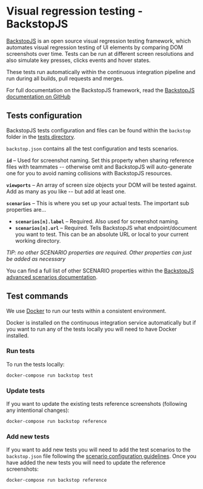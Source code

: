 # Visual regression testing - BackstopJS

[BackstopJS](https://github.com/garris/BackstopJS) is an open source visual regression testing framework, which automates visual regression testing of UI elements by comparing DOM screenshots over time. Tests can be run at different screen resolutions and also simulate key presses, clicks events and hover states. 

These tests run automatically within the continuous integration pipeline and run during all builds, pull requests and merges.

For full documentation on the BackstopJS framework, read the [BackstopJS documentation on GitHub](https://github.com/garris/BackstopJS/blob/master/README.md)

## Tests configuration

BackstopJS tests configuration and files can be found within the `backstop` folder in the [tests directory](https://github.com/nhsuk/nhsuk-frontend/tree/master/tests).

`backstop.json` contains all the test configuration and tests scenarios.

**`id`** – Used for screenshot naming. Set this property when sharing reference files with teammates -- otherwise omit and BackstopJS will auto-generate one for you to avoid naming collisions with BackstopJS resources.

**`viewports`** – An array of screen size objects your DOM will be tested against.  Add as many as you like -- but add at least one.

**`scenarios`** – This is where you set up your actual tests. The important sub properties are...

- **`scenarios[n].label`** – Required. Also used for screenshot naming.
- **`scenarios[n].url`** – Required. Tells BackstopJS what endpoint/document you want to test.  This can be an absolute URL or local to your current working directory.

_TIP: no other SCENARIO properties are required. Other properties can just be added as necessary_

You can find a full list of other SCENARIO properties within the [BackstopJS advanced scenarios documentation](https://github.com/garris/BackstopJS/blob/master/README.md#advanced-scenarios).

## Test commands

We use [Docker](https://www.docker.com/) to run our tests within a consistent environment.

Docker is installed on the continuous integration service automatically but if you want to run any of the tests locally you will need to have Docker installed.

### Run tests

To run the tests locally:

`docker-compose run backstop test`

### Update tests

If you want to update the existing tests reference screenshots (following any intentional changes):

`docker-compose run backstop reference`

### Add new tests

If you want to add new tests you will need to add the test scenarios to the `backstop.json` file following the [scenario configuration guidelines](#tests-configuration). Once you have added the new tests you will need to update the reference screenshots:

`docker-compose run backstop reference`
